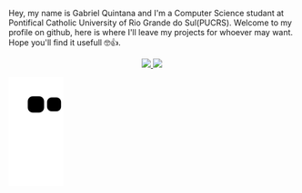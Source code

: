 Hey, my name is Gabriel Quintana and I'm a Computer Science studant at Pontifical Catholic University of Rio Grande do Sul(PUCRS). Welcome to my profile on github, here is where I'll leave my projects for whoever may want. Hope you'll find it usefull 🤓👍.

<div align="center">
  <a href>
  <img height="130em" src="https://github-readme-stats.vercel.app/api?username=ogabrielquintana&show_icons=true&theme=merko&include_all_commits=true&count_private=true">
  <img height="130em" src="https://github-readme-stats.vercel.app/api/top-langs/?username=ogabrielquintana&layout=compact&theme=merko">
</div>


![Snake animation](https://github.com/kristenarguello/kristenarguello/blob/output/github-contribution-grid-snake.svg)

